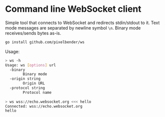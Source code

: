 # Command line WebSocket client

Simple tool that connects to WebSocket and redirects stdin/stdout to it.
Text mode messages are separated by newline symbol `\n`.
Binary mode receives/sends bytes as-is.

```sh
go install github.com/pixelbender/ws
```

Usage:

```sh
> ws -h
Usage: ws [options] url
  -binary
    	Binary mode
  -origin string
    	Origin URL
  -protocol string
    	Protocol name
    	
> ws wss://echo.websocket.org <<< hello
Connected: wss://echo.websocket.org
hello
```
